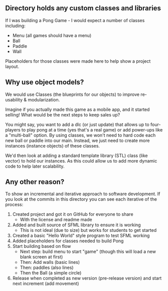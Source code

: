 ## Directory holds any custom classes and libraries
If I was building a Pong Game - I would expect a number of classes including:
- Menu (all games should have a menu)
- Ball
- Paddle
- Wall

Placeholders for those classes were made here to help show a project layout.

## Why use object models?
We would use Classes (the blueprints for our objects) to improve re-usability & modularization. 

Imagine if you actually made this game as a mobile app, and it started selling!
What would be the next steps to keep sales up?

You might say, you want to add a dlc (or just update) that allows up to 
four-players to play pong at a time (yes that's a real game) or add power-ups 
like a "multi-ball" option. By using classes, we won't need to hard code each
new ball or paddle into our main. Instead, we just need to create more instances
(instance objects) of these classes.

We'd then look at adding a standard template library (STL) class (like vector) 
to hold our instances. As this could allow us to add more dynamic code to help later scalability.

## Any other reason?
To show an incremental and iterative approach to software development. If you
look at the commits in this directory you can see each iterative of the process:
1. Created project and got it on GitHub for everyone to share
    - With the license and readme made
2. Added and built source of SFML library to ensure it is working
    - This is not ideal (due to size) but works for students to get started
3. Created a basic "Hello World" style program to test SFML working
4. Added placeholders for classes needed to build Pong
5. Start building based on flow
    - Next step: build menu to start "game" (though this will load a new blank screen at first)
    - Then: Add walls (basic lines)
    - Then: paddles (also lines)
    - Then the Ball (a simple circle)
6. Release when completed as new version (pre-release version) and start next increment (add movement)